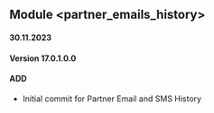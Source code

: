 ## Module <partner_emails_history>

#### 30.11.2023
#### Version 17.0.1.0.0
#### ADD

- Initial commit for Partner Email and SMS History
